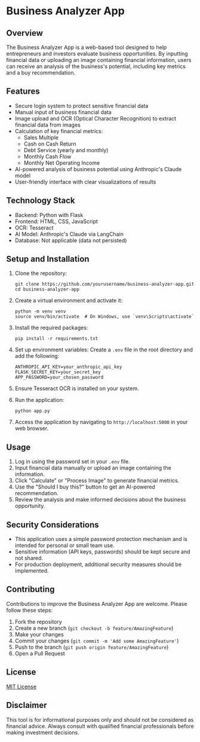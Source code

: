 # Business Analyzer App

## Overview

The Business Analyzer App is a web-based tool designed to help entrepreneurs and investors evaluate business opportunities. By inputting financial data or uploading an image containing financial information, users can receive an analysis of the business's potential, including key metrics and a buy recommendation.

## Features

- Secure login system to protect sensitive financial data
- Manual input of business financial data
- Image upload and OCR (Optical Character Recognition) to extract financial data from images
- Calculation of key financial metrics:
  - Sales Multiple
  - Cash on Cash Return
  - Debt Service (yearly and monthly)
  - Monthly Cash Flow
  - Monthly Net Operating Income
- AI-powered analysis of business potential using Anthropic's Claude model
- User-friendly interface with clear visualizations of results

## Technology Stack

- Backend: Python with Flask
- Frontend: HTML, CSS, JavaScript
- OCR: Tesseract
- AI Model: Anthropic's Claude via LangChain
- Database: Not applicable (data not persisted)

## Setup and Installation

1. Clone the repository:
   ```
   git clone https://github.com/yourusername/business-analyzer-app.git
   cd business-analyzer-app
   ```

2. Create a virtual environment and activate it:
   ```
   python -m venv venv
   source venv/bin/activate  # On Windows, use `venv\Scripts\activate`
   ```

3. Install the required packages:
   ```
   pip install -r requirements.txt
   ```

4. Set up environment variables:
   Create a `.env` file in the root directory and add the following:
   ```
   ANTHROPIC_API_KEY=your_anthropic_api_key
   FLASK_SECRET_KEY=your_secret_key
   APP_PASSWORD=your_chosen_password
   ```

5. Ensure Tesseract OCR is installed on your system.

6. Run the application:
   ```
   python app.py
   ```

7. Access the application by navigating to `http://localhost:5000` in your web browser.

## Usage

1. Log in using the password set in your `.env` file.
2. Input financial data manually or upload an image containing the information.
3. Click "Calculate" or "Process Image" to generate financial metrics.
4. Use the "Should I buy this?" button to get an AI-powered recommendation.
5. Review the analysis and make informed decisions about the business opportunity.

## Security Considerations

- This application uses a simple password protection mechanism and is intended for personal or small team use.
- Sensitive information (API keys, passwords) should be kept secure and not shared.
- For production deployment, additional security measures should be implemented.

## Contributing

Contributions to improve the Business Analyzer App are welcome. Please follow these steps:

1. Fork the repository
2. Create a new branch (`git checkout -b feature/AmazingFeature`)
3. Make your changes
4. Commit your changes (`git commit -m 'Add some AmazingFeature'`)
5. Push to the branch (`git push origin feature/AmazingFeature`)
6. Open a Pull Request

## License

[MIT License](https://opensource.org/licenses/MIT)

## Disclaimer

This tool is for informational purposes only and should not be considered as financial advice. Always consult with qualified financial professionals before making investment decisions.